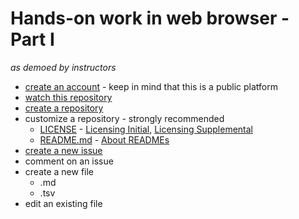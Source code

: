 # Hands-on work in web browser - Part I
*as demoed by instructors*

* [create an account](https://github.com/join) - keep in mind that this is a public platform
* [watch this repository](https://help.github.com/articles/watching-repositories/)
* [create a repository](https://help.github.com/articles/create-a-repo/)
* customize a repository - strongly recommended
    - [LICENSE](LICENSE) - [Licensing Initial](https://help.github.com/articles/licensing-a-repository/), [Licensing Supplemental](https://help.github.com/articles/adding-a-license-to-a-repository/)
    - [README.md](README.md) - [About READMEs](https://help.github.com/articles/about-readmes/)
* [create a new issue](https://help.github.com/articles/creating-an-issue/)
* comment on an issue
* create a new file
  * .md
  * .tsv
* edit an existing file



